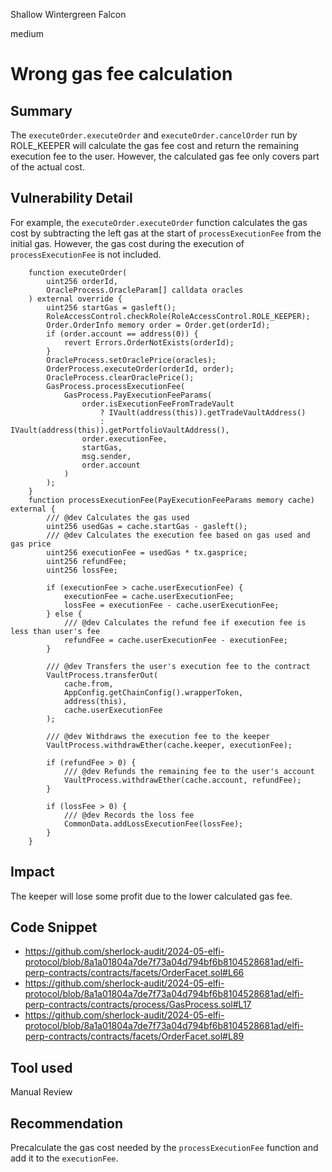 Shallow Wintergreen Falcon

medium

# Wrong gas fee calculation

## Summary
The `executeOrder.executeOrder` and `executeOrder.cancelOrder` run by ROLE_KEEPER will calculate the gas fee cost and return the remaining execution fee to the user. However, the calculated gas fee only covers part of the actual cost. 

## Vulnerability Detail
For example, the `executeOrder.executeOrder` function calculates the gas cost by subtracting the left gas at the start of `processExecutionFee` from the initial gas. However, the gas cost during the execution of `processExecutionFee` is not included. 
```solidity
    function executeOrder(
        uint256 orderId,
        OracleProcess.OracleParam[] calldata oracles
    ) external override {
        uint256 startGas = gasleft();
        RoleAccessControl.checkRole(RoleAccessControl.ROLE_KEEPER);
        Order.OrderInfo memory order = Order.get(orderId);
        if (order.account == address(0)) {
            revert Errors.OrderNotExists(orderId);
        }
        OracleProcess.setOraclePrice(oracles);
        OrderProcess.executeOrder(orderId, order);
        OracleProcess.clearOraclePrice();
        GasProcess.processExecutionFee(
            GasProcess.PayExecutionFeeParams(
                order.isExecutionFeeFromTradeVault
                    ? IVault(address(this)).getTradeVaultAddress()
                    : IVault(address(this)).getPortfolioVaultAddress(),
                order.executionFee,
                startGas,
                msg.sender,
                order.account
            )
        );
    }
    function processExecutionFee(PayExecutionFeeParams memory cache) external {
        /// @dev Calculates the gas used
        uint256 usedGas = cache.startGas - gasleft();
        /// @dev Calculates the execution fee based on gas used and gas price
        uint256 executionFee = usedGas * tx.gasprice;
        uint256 refundFee;
        uint256 lossFee;

        if (executionFee > cache.userExecutionFee) {
            executionFee = cache.userExecutionFee;
            lossFee = executionFee - cache.userExecutionFee;
        } else {
            /// @dev Calculates the refund fee if execution fee is less than user's fee
            refundFee = cache.userExecutionFee - executionFee;
        }

        /// @dev Transfers the user's execution fee to the contract
        VaultProcess.transferOut(
            cache.from,
            AppConfig.getChainConfig().wrapperToken,
            address(this),
            cache.userExecutionFee
        );

        /// @dev Withdraws the execution fee to the keeper
        VaultProcess.withdrawEther(cache.keeper, executionFee);

        if (refundFee > 0) {
            /// @dev Refunds the remaining fee to the user's account
            VaultProcess.withdrawEther(cache.account, refundFee);
        }

        if (lossFee > 0) {
            /// @dev Records the loss fee
            CommonData.addLossExecutionFee(lossFee);
        }
    }
```

## Impact
The keeper will lose some profit due to the lower calculated gas fee. 

## Code Snippet
- https://github.com/sherlock-audit/2024-05-elfi-protocol/blob/8a1a01804a7de7f73a04d794bf6b8104528681ad/elfi-perp-contracts/contracts/facets/OrderFacet.sol#L66
- https://github.com/sherlock-audit/2024-05-elfi-protocol/blob/8a1a01804a7de7f73a04d794bf6b8104528681ad/elfi-perp-contracts/contracts/process/GasProcess.sol#L17
- https://github.com/sherlock-audit/2024-05-elfi-protocol/blob/8a1a01804a7de7f73a04d794bf6b8104528681ad/elfi-perp-contracts/contracts/facets/OrderFacet.sol#L89

## Tool used

Manual Review

## Recommendation

Precalculate the gas cost needed by the `processExecutionFee` function and add it to the `executionFee`. 
